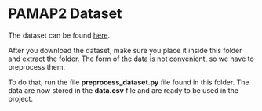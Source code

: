 # PAMAP2 Dataset

The dataset can be found [here](https://archive.ics.uci.edu/dataset/231/pamap2+physical+activity+monitoring).

After you download the dataset, make sure you place it inside this folder and extract the folder. The form of the data is not
convenient, so we have to preprocess them.

To do that, run the file **preprocess_dataset.py** file found in this folder. The data are now stored in the **data.csv**
file and are ready to be used in the project.